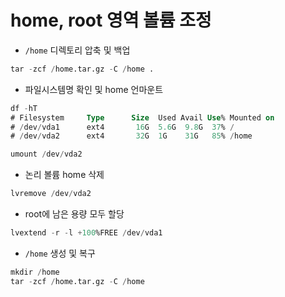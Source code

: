 # home, root 영역 볼륨 조정

- `/home` 디렉토리 압축 및 백업

```sql
tar -zcf /home.tar.gz -C /home .
```

- 파일시스템명 확인 및 home 언마운트

```sql
df -hT
# Filesystem     Type      Size  Used Avail Use% Mounted on
# /dev/vda1      ext4       16G  5.6G  9.8G  37% /
# /dev/vda2      ext4       32G  1G    31G   85% /home

umount /dev/vda2
```

- 논리 볼륨 home 삭제

```sql
lvremove /dev/vda2
```

- root에 남은 용량 모두 할당

```sql
lvextend -r -l +100%FREE /dev/vda1
```

- `/home` 생성 및 복구

```sql
mkdir /home
tar -zcf /home.tar.gz -C /home
```

